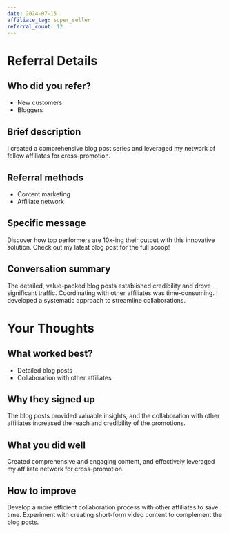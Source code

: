 ```yaml
---
date: 2024-07-15
affiliate_tag: super_seller
referral_count: 12
---
```


# Referral Details

## Who did you refer?
- New customers
- Bloggers

## Brief description
I created a comprehensive blog post series and leveraged my network of fellow affiliates for cross-promotion.

## Referral methods
- Content marketing
- Affiliate network

## Specific message
Discover how top performers are 10x-ing their output with this innovative solution. Check out my latest blog post for the full scoop!

## Conversation summary
The detailed, value-packed blog posts established credibility and drove significant traffic. Coordinating with other affiliates was time-consuming. I developed a systematic approach to streamline collaborations.

# Your Thoughts

## What worked best?
- Detailed blog posts
- Collaboration with other affiliates

## Why they signed up
The blog posts provided valuable insights, and the collaboration with other affiliates increased the reach and credibility of the promotions.

## What you did well
Created comprehensive and engaging content, and effectively leveraged my affiliate network for cross-promotion.

## How to improve
Develop a more efficient collaboration process with other affiliates to save time. Experiment with creating short-form video content to complement the blog posts.
